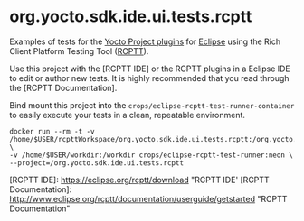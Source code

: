 # org.yocto.sdk.ide.ui.tests.rcptt

Examples of tests for the [Yocto Project plugins] for [Eclipse] using the Rich
Client Platform Testing Tool ([RCPTT]).

Use this project with the [RCPTT IDE] or the RCPTT plugins in a Eclipse IDE to edit or author new tests. It is highly recommended that you read through the [RCPTT Documentation].

Bind mount this project into the ```crops/eclipse-rcptt-test-runner-container``` to easily execute your tests in a clean, repeatable environment.

```
docker run --rm -t -v /home/$USER/rcpttWorkspace/org.yocto.sdk.ide.ui.tests.rcptt:/org.yocto.sdk.ide.ui.tests.rcptt \
-v /home/$USER/workdir:/workdir crops/eclipse-rcptt-test-runner:neon \
--project=/org.yocto.sdk.ide.ui.tests.rcptt
```

[Yocto Project plugins]: https://git.yoctoproject.org/eclipse-poky "Yocto Project plugins"
[Eclipse]: http:/eclipse.org/ "Eclipse"
[RCPTT]: http://eclipse.org/rcptt "RCPTT"
[RCPTT IDE]: https://eclipse.org/rcptt/download "RCPTT IDE'
[RCPTT Documentation]: http://www.eclipse.org/rcptt/documentation/userguide/getstarted "RCPTT Documentation"
